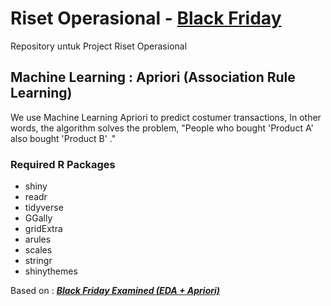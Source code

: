 # Riset Operasional - [Black Friday](https://www.kaggle.com/mehdidag/black-friday)
Repository untuk Project Riset Operasional

## Machine Learning : Apriori (Association Rule Learning)
We use Machine Learning Apriori to predict costumer transactions, In other words, the algorithm solves the problem, "People who bought 'Product A' also bought 'Product B' ."

### Required R Packages
- shiny
- readr
- tidyverse
- GGally
- gridExtra
- arules
- scales
- stringr
- shinythemes


Based on : [***Black Friday Examined (EDA + Apriori)***](https://www.kaggle.com/dabate/black-friday-examined-eda-apriori/notebook)
